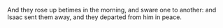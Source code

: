 And they rose up betimes in the morning, and sware one to another: and Isaac sent them away, and they departed from him in peace.
